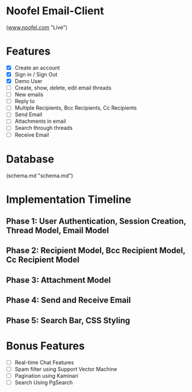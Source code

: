 # Noofel Email-Client
(www.noofel.com "Live")

# Features
- [x] Create an account
- [x] Sign in / Sign Out
- [x] Demo User
- [ ] Create, show, delete, edit email threads
- [ ] New emails
- [ ] Reply to
- [ ] Multiple Recipients, Bcc Recipients, Cc Recipients
- [ ] Send Email
- [ ] Attachments in email
- [ ] Search through threads
- [ ] Receive Email

# Database
(schema.md "schema.md")

# Implementation Timeline
## Phase 1: User Authentication, Session Creation, Thread Model, Email Model

## Phase 2: Recipient Model, Bcc Recipient Model, Cc Recipient Model

## Phase 3: Attachment Model

## Phase 4: Send and Receive Email

## Phase 5: Search Bar, CSS Styling

# Bonus Features
- [ ] Real-time Chat Features
- [ ] Spam filter using Support Vector Machine
- [ ] Pagination using Kaminari
- [ ] Search Using PgSearch
